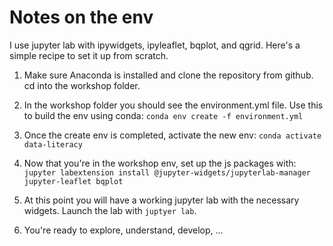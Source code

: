# Notes on the env

I use jupyter lab with ipywidgets, ipyleaflet, bqplot, and qgrid. Here's a simple recipe to set it up from scratch.  

  1. Make sure Anaconda is installed and clone the repository from github.  cd into the workshop folder.  
  
  2. In the workshop folder you should see the environment.yml file.  Use this to build the env using conda:  `conda env create -f environment.yml`
  
  3. Once the create env is completed, activate the new env: `conda activate data-literacy`
  
  4. Now that you're in the workshop env,  set up the js packages with: `jupyter labextension install @jupyter-widgets/jupyterlab-manager jupyter-leaflet bqplot`
  
  5. At this point you will have a working jupyter lab with the necessary widgets.  Launch the lab with `juptyer lab`.
  
  6. You're ready to explore, understand, develop, ...
  
